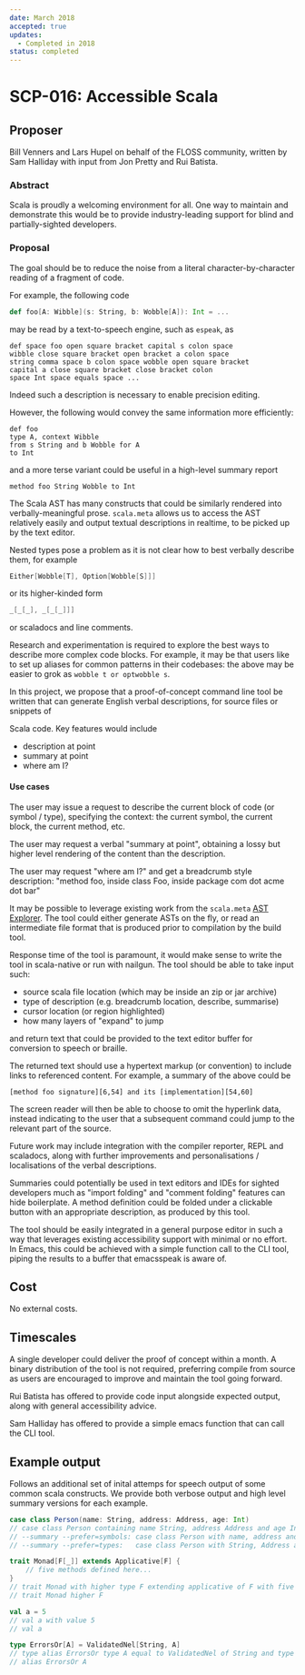```yaml
---
date: March 2018
accepted: true
updates:
  - Completed in 2018
status: completed
---
```


# SCP-016: Accessible Scala

## Proposer

Bill Venners and Lars Hupel on behalf of the FLOSS community, written by Sam
Halliday with input from Jon Pretty and Rui Batista.

### Abstract

Scala is proudly a welcoming environment for all. One way to maintain and
demonstrate this would be to provide industry-leading support for blind and
partially-sighted developers.

### Proposal

The goal should be to reduce the noise from a literal character-by-character
reading of a fragment of code.

For example, the following code

```scala
def foo[A: Wibble](s: String, b: Wobble[A]): Int = ...
```

may be read by a text-to-speech engine, such as `espeak`, as

```
def space foo open square bracket capital s colon space
wibble close square bracket open bracket a colon space
string comma space b colon space wobble open square bracket
capital a close square bracket close bracket colon
space Int space equals space ...
```

Indeed such a description is necessary to enable precision editing.

However, the following would convey the same information more efficiently:

```
def foo
type A, context Wibble
from s String and b Wobble for A
to Int
```

and a more terse variant could be useful in a high-level summary report

```
method foo String Wobble to Int
```

The Scala AST has many constructs that could be similarly rendered into
verbally-meaningful prose. `scala.meta` allows us to access the AST relatively
easily and output textual descriptions in realtime, to be picked up by the text
editor.

Nested types pose a problem as it is not clear how to best verbally describe
them, for example

```scala
Either[Wobble[T], Option[Wobble[S]]]
```

or its higher-kinded form

```scala
_[_[_], _[_[_]]]
```

or scaladocs and line comments.

Research and experimentation is required to explore the best ways to describe
more complex code blocks. For example, it may be that users like to set up
aliases for common patterns in their codebases: the above may be easier to grok
as `wobble t or optwobble s`.

In this project, we propose that a proof-of-concept command line tool be written
that can generate English verbal descriptions, for source files or snippets of

Scala code. Key features would include

- description at point
- summary at point
- where am I?

#### Use cases

The user may issue a request to describe the current block of code (or symbol /
type), specifying the context: the current symbol, the current block, the
current method, etc.

The user may request a verbal "summary at point", obtaining a lossy but higher
level rendering of the content than the description.

The user may request "where am I?" and get a breadcrumb style description:
"method foo, inside class Foo, inside package com dot acme dot bar"

It may be possible to leverage existing work from the `scala.meta` [AST
Explorer](https://blog.buildo.io/exploring-scala-ast-in-your-browser-dc0b1fb743e0).
The tool could either generate ASTs on the fly, or read an intermediate file
format that is produced prior to compilation by the build tool.

Response time of the tool is paramount, it would make sense to write the tool in
scala-native or run with nailgun. The tool should be able to take input such:

- source scala file location (which may be inside an zip or jar archive)
- type of description (e.g. breadcrumb location, describe, summarise)
- cursor location (or region highlighted)
- how many layers of "expand" to jump

and return text that could be provided to the text editor buffer for conversion
to speech or braille.

The returned text should use a hypertext markup (or convention) to include links
to referenced content. For example, a summary of the above could be

```
[method foo signature][6,54] and its [implementation][54,60]
```

The screen reader will then be able to choose to omit the hyperlink data,
instead indicating to the user that a subsequent command could jump to the
relevant part of the source.

Future work may include integration with the compiler reporter, REPL and
scaladocs, along with further improvements and personalisations / localisations
of the verbal descriptions.

Summaries could potentially be used in text editors and IDEs for sighted
developers much as "import folding" and "comment folding" features can hide
boilerplate. A method definition could be folded under a clickable button with
an appropriate description, as produced by this tool.

The tool should be easily integrated in a general purpose editor in such a way
that leverages existing accessibility support with minimal or no effort. In
Emacs, this could be achieved with a simple function call to the CLI tool,
piping the results to a buffer that emacsspeak is aware of.

## Cost

No external costs.

## Timescales

A single developer could deliver the proof of concept within a month. A binary
distribution of the tool is not required, preferring compile from source as
users are encouraged to improve and maintain the tool going forward.

Rui Batista has offered to provide code input alongside expected output, along
with general accessibility advice.

Sam Halliday has offered to provide a simple emacs function that can call the
CLI tool.

## Example output

Follows an additional set of inital attemps for speech output of some common scala constructs. We provide both verbose output and high level summary versions for each example. 


```scala
case class Person(name: String, address: Address, age: Int)
// case class Person containing name String, address Address and age Int
// --summary --prefer=symbols: case class Person with name, address and age
// --summary --prefer=types:   case class Person with String, Address and Int
```


```scala
trait Monad[F[_]] extends Applicative[F] {
    // five methods defined here...
}
// trait Monad with higher type F extending applicative of F with five declarations
// trait Monad higher F
```

```scala
val a = 5
// val a with value 5 
// val a
```

```scala
type ErrorsOr[A] = ValidatedNel[String, A]
// type alias ErrorsOr type A equal to ValidatedNel of String and type A
// alias ErrorsOr A
```


